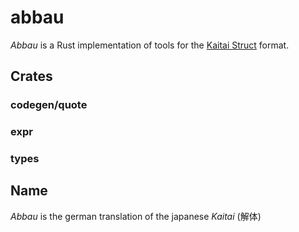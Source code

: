 # abbau

*Abbau* is a Rust implementation of tools for the [Kaitai Struct](https://kaitai.io) format.

## Crates

### codegen/quote

### expr

### types

## Name

*Abbau* is the german translation of the japanese *Kaitai* (解体)